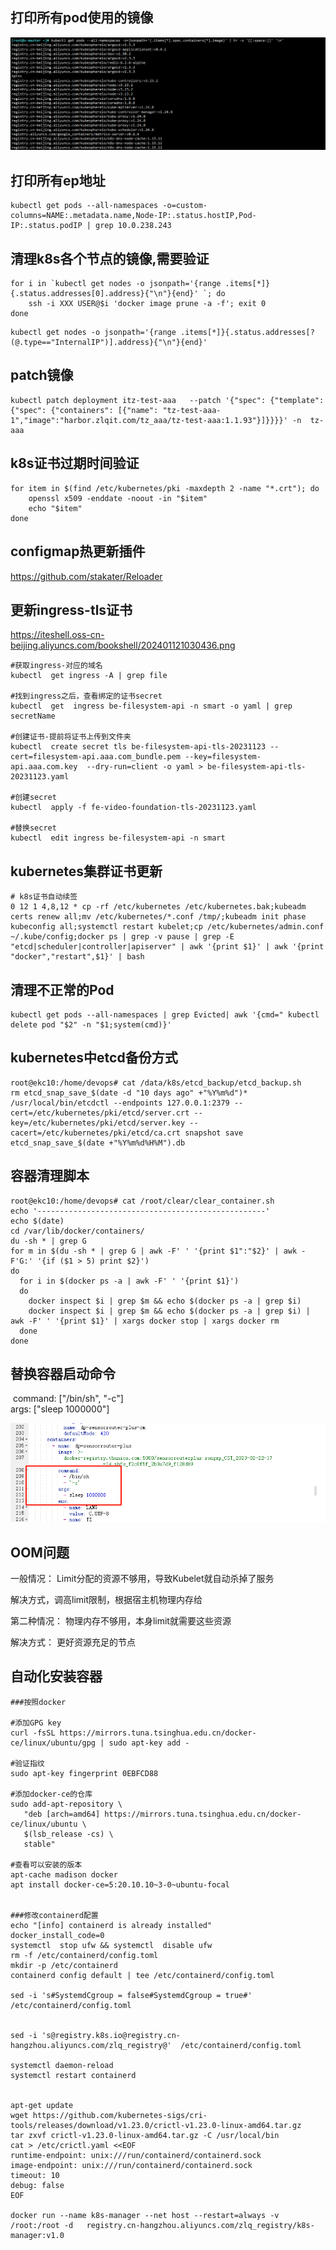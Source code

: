 

## 打印所有pod使用的镜像

![](./images/20231012182503.png)



## 打印所有ep地址

```shell
kubectl get pods --all-namespaces -o=custom-columns=NAME:.metadata.name,Node-IP:.status.hostIP,Pod-IP:.status.podIP | grep 10.0.238.243
```



##  清理k8s各个节点的镜像,需要验证

```shell
for i in `kubectl get nodes -o jsonpath='{range .items[*]}{.status.addresses[0].address}{"\n"}{end}' `; do
    ssh -i XXX USER@$i 'docker image prune -a -f'; exit 0
done
```

```shell
kubectl get nodes -o jsonpath='{range .items[*]}{.status.addresses[?(@.type=="InternalIP")].address}{"\n"}{end}'
```



## patch镜像

```shell
kubectl patch deployment itz-test-aaa   --patch '{"spec": {"template": {"spec": {"containers": [{"name": "tz-test-aaa-1","image":"harbor.zlqit.com/tz_aaa/tz-test-aaa:1.1.93"}]}}}}' -n  tz-aaa
```



## k8s证书过期时间验证

```shell
for item in $(find /etc/kubernetes/pki -maxdepth 2 -name "*.crt"); do
    openssl x509 -enddate -noout -in "$item"
    echo "$item"
done
```



## configmap热更新插件

https://github.com/stakater/Reloader





## 更新ingress-tls证书

https://iteshell.oss-cn-beijing.aliyuncs.com/bookshell/202401121030436.png

```shell
#获取ingress-对应的域名
kubectl  get ingress -A | grep file

#找到ingress之后，查看绑定的证书secret 
kubectl  get  ingress be-filesystem-api -n smart -o yaml | grep secretName

#创建证书-提前将证书上传到文件夹
kubectl  create secret tls be-filesystem-api-tls-20231123 --cert=filesystem-api.aaa.com_bundle.pem --key=filesystem-api.aaa.com.key  --dry-run=client -o yaml > be-filesystem-api-tls-20231123.yaml

#创建secret 
kubectl  apply -f fe-video-foundation-tls-20231123.yaml

#替换secret
kubectl  edit ingress be-filesystem-api -n smart
```



## kubernetes集群证书更新

```shell
# k8s证书自动续签 
0 12 1 4,8,12 * cp -rf /etc/kubernetes /etc/kubernetes.bak;kubeadm certs renew all;mv /etc/kubernetes/*.conf /tmp/;kubeadm init phase kubeconfig all;systemctl restart kubelet;cp /etc/kubernetes/admin.conf ~/.kube/config;docker ps | grep -v pause | grep -E "etcd|scheduler|controller|apiserver" | awk '{print $1}' | awk '{print "docker","restart",$1}' | bash
```



## 清理不正常的Pod

```shell
kubectl get pods --all-namespaces | grep Evicted| awk '{cmd=" kubectl delete pod "$2" -n "$1;system(cmd)}' 
```



## kubernetes中etcd备份方式

```shell
root@ekc10:/home/devops# cat /data/k8s/etcd_backup/etcd_backup.sh 
rm etcd_snap_save_$(date -d "10 days ago" +"%Y%m%d")*
/usr/local/bin/etcdctl --endpoints 127.0.0.1:2379 --cert=/etc/kubernetes/pki/etcd/server.crt --key=/etc/kubernetes/pki/etcd/server.key --cacert=/etc/kubernetes/pki/etcd/ca.crt snapshot save etcd_snap_save_$(date +"%Y%m%d%H%M").db
```



## 容器清理脚本

```shell
root@ekc10:/home/devops# cat /root/clear/clear_container.sh 
echo '---------------------------------------------------'
echo $(date)
cd /var/lib/docker/containers/
du -sh * | grep G
for m in $(du -sh * | grep G | awk -F' ' '{print $1":"$2}' | awk -F'G:' '{if ($1 > 5) print $2}')
do
  for i in $(docker ps -a | awk -F' ' '{print $1}')
  do
    docker inspect $i | grep $m && echo $(docker ps -a | grep $i)
    docker inspect $i | grep $m && echo $(docker ps -a | grep $i) | awk -F' ' '{print $1}' | xargs docker stop | xargs docker rm
  done
done
```



## 替换容器启动命令



​        command: ["/bin/sh", "-c"]        
​        args: ["sleep 1000000"]

![image-20231220181249656](images/image-20231220181249656.png)





## OOM问题

一般情况： Limit分配的资源不够用，导致Kubelet就自动杀掉了服务

  解决方式，调高limit限制，根据宿主机物理内存给



第二种情况： 物理内存不够用，本身limit就需要这些资源 

  解决方式： 更好资源充足的节点



## 自动化安装容器

```shell
###按照docker

#添加GPG key
curl -fsSL https://mirrors.tuna.tsinghua.edu.cn/docker-ce/linux/ubuntu/gpg | sudo apt-key add -

#验证指纹
sudo apt-key fingerprint 0EBFCD88

#添加docker-ce的仓库
sudo add-apt-repository \
   "deb [arch=amd64] https://mirrors.tuna.tsinghua.edu.cn/docker-ce/linux/ubuntu \
   $(lsb_release -cs) \
   stable"

#查看可以安装的版本
apt-cache madison docker 
apt install docker-ce=5:20.10.10~3-0~ubuntu-focal


###修改containerd配置
echo "[info] containerd is already installed"
docker_install_code=0
systemctl  stop ufw && systemctl  disable ufw
rm -f /etc/containerd/config.toml
mkdir -p /etc/containerd
containerd config default | tee /etc/containerd/config.toml

sed -i 's#SystemdCgroup = false#SystemdCgroup = true#' /etc/containerd/config.toml


sed -i 's@registry.k8s.io@registry.cn-hangzhou.aliyuncs.com/zlq_registry@'  /etc/containerd/config.toml

systemctl daemon-reload
systemctl restart containerd


apt-get update
wget https://github.com/kubernetes-sigs/cri-tools/releases/download/v1.23.0/crictl-v1.23.0-linux-amd64.tar.gz
tar zxvf crictl-v1.23.0-linux-amd64.tar.gz -C /usr/local/bin
cat > /etc/crictl.yaml <<EOF
runtime-endpoint: unix:///run/containerd/containerd.sock
image-endpoint: unix:///run/containerd/containerd.sock
timeout: 10
debug: false
EOF

docker run --name k8s-manager --net host --restart=always -v /root:/root -d   registry.cn-hangzhou.aliyuncs.com/zlq_registry/k8s-manager:v1.0
```



